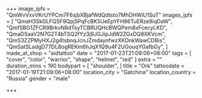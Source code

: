 +++
image_ipfs = "QmWvVxvVKrUYPCm7F6sjbXBjafWdQdtsto7MhDHWiU1SuT"
images_ipfs = [
  "QmaH3SkGLFQSF9Qpj5PqFcBK5UeEpYFH86TuERze9iqDaW",
  "QmfSBG1ZFCR9BrkvN8dTsyTCBRUQHcBWQPem8xFcecyLKD",
  "QmaDSaaV2N7G2T4bTSQ2fYz3j9JGJipJdW2ZGxDQ8XKVcm",
  "QmS3ZZPMyHXJ2g4tsbnqJcnJZmdaynfwzXKDnkWawCDBis",
  "QmSatSLadgD77DL8ogREKm6hJqX1Q9u4F2UGouqYGafbGy",
]
made_at_shop = "aidtattoo"
date = "2017-01-23T21:09:06+08:00"
tags = [
  "cover",
  "color",
  "warrior",
  "shape",
  "helmet",
  "red"
]
extra = ""
duration_mins = 190
bodypart = [
  "shoulder",
]
title = "Ork"
tattoodate = "2017-01-19T21:09:06+08:00"
location_city = "Gatchina"
location_country = "Russia"
gender = "male"

+++
